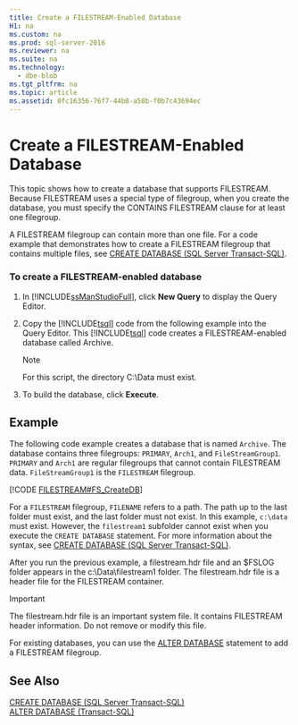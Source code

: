 ```yaml
---
title: Create a FILESTREAM-Enabled Database
H1: na
ms.custom: na
ms.prod: sql-server-2016
ms.reviewer: na
ms.suite: na
ms.technology: 
  - dbe-blob
ms.tgt_pltfrm: na
ms.topic: article
ms.assetid: 0fc16356-76f7-44b8-a58b-f0b7c43694ec
---
```

# Create a FILESTREAM-Enabled Database
  This topic shows how to create a database that supports FILESTREAM. Because FILESTREAM uses a special type of filegroup, when you create the database, you must specify the CONTAINS FILESTREAM clause for at least one filegroup.  
  
 A FILESTREAM filegroup can contain more than one file. For a code example that demonstrates how to create a FILESTREAM filegroup that contains multiple files, see [CREATE DATABASE &#40;SQL Server Transact-SQL&#41;](../Topic/CREATE%20DATABASE%20\(SQL%20Server%20Transact-SQL\).md).  
  
### To create a FILESTREAM\-enabled database  
  
1.  In [!INCLUDE[ssManStudioFull](../../Token/Other/ssManStudioFull_md.md)], click **New Query** to display the Query Editor.  
  
2.  Copy the [!INCLUDE[tsql](../../Token/Other/tsql_md.md)] code from the following example into the Query Editor. This [!INCLUDE[tsql](../../Token/Other/tsql_md.md)] code creates a FILESTREAM\-enabled database called Archive.  
  
    > [!NOTE]  
    >  For this script, the directory C:\\Data must exist.  
  
3.  To build the database, click **Execute**.  
  
## Example  
 The following code example creates a database that is named `Archive`. The database contains three filegroups: `PRIMARY`, `Arch1`, and `FileStreamGroup1`. `PRIMARY` and `Arch1` are regular filegroups that cannot contain FILESTREAM data. `FileStreamGroup1` is the `FILESTREAM` filegroup.  
  
 [!CODE [FILESTREAM#FS_CreateDB](../CodeSnippet/SQL15/tsql/filestream#fs_createdb)]  
  
 For a `FILESTREAM` filegroup, `FILENAME` refers to a path. The path up to the last folder must exist, and the last folder must not exist. In this example, `c:\data` must exist. However, the `filestream1` subfolder cannot exist when you execute the `CREATE DATABASE` statement. For more information about the syntax, see [CREATE DATABASE &#40;SQL Server Transact-SQL&#41;](../Topic/CREATE%20DATABASE%20\(SQL%20Server%20Transact-SQL\).md).  
  
 After you run the previous example, a filestream.hdr file and an $FSLOG folder appears in the c:\\Data\\filestream1 folder. The filestream.hdr file is a header file for the FILESTREAM container.  
  
> [!IMPORTANT]  
>  The filestream.hdr file is an important system file. It contains FILESTREAM header information. Do not remove or modify this file.  
  
 For existing databases, you can use the [ALTER DATABASE](../Topic/ALTER%20DATABASE%20\(Transact-SQL\).md) statement to add a FILESTREAM filegroup.  
  
## See Also  
 [CREATE DATABASE &#40;SQL Server Transact-SQL&#41;](../Topic/CREATE%20DATABASE%20\(SQL%20Server%20Transact-SQL\).md)   
 [ALTER DATABASE &#40;Transact-SQL&#41;](../Topic/ALTER%20DATABASE%20\(Transact-SQL\).md)  
  
  